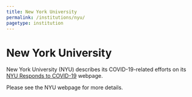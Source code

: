 ```yaml
---
title: New York University
permalink: /institutions/nyu/
pagetype: institution
---
```


# New York University

  New York University (NYU) describes its COVID-19-related efforts on its [NYU Responds to COVID-19](https://www.nyu.edu/life/safety-health-wellness/coronavirus-information/nyu-responds-to-covid-19.html) webpage.

Please see the NYU webpage for more details.
